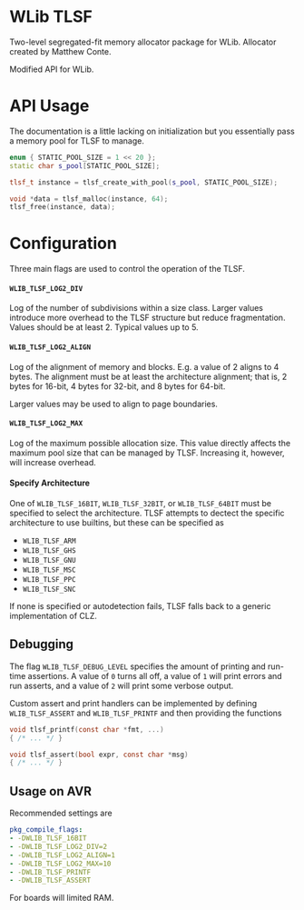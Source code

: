 # WLib TLSF

Two-level segregated-fit memory allocator package for WLib. Allocator created by Matthew Conte.

Modified API for WLib.

# API Usage

The documentation is a little lacking on initialization but you essentially
pass a memory pool for TLSF to manage.

```c++
enum { STATIC_POOL_SIZE = 1 << 20 };
static char s_pool[STATIC_POOL_SIZE];

tlsf_t instance = tlsf_create_with_pool(s_pool, STATIC_POOL_SIZE);

void *data = tlsf_malloc(instance, 64);
tlsf_free(instance, data);
```

# Configuration
Three main flags are used to control the operation of the TLSF.

#### `WLIB_TLSF_LOG2_DIV`
Log of the number of subdivisions within a size class. Larger values
introduce more overhead to the TLSF structure but reduce fragmentation.
Values should be at least 2. Typical values up to 5.

#### `WLIB_TLSF_LOG2_ALIGN`
Log of the alignment of memory and blocks. E.g. a value of 2 aligns to
4 bytes. The alignment must be at least the architecture alignment;
that is, 2 bytes for 16-bit, 4 bytes for 32-bit, and 8 bytes for 64-bit.

Larger values may be used to align to page boundaries.

#### `WLIB_TLSF_LOG2_MAX`
Log of the maximum possible allocation size. This value directly affects
the maximum pool size that can be managed by TLSF. Increasing it,
however, will increase overhead.

#### Specify Architecture
One of `WLIB_TLSF_16BIT`, `WLIB_TLSF_32BIT`, or `WLIB_TLSF_64BIT` must
be specified to select the architecture. TLSF attempts to dectect the
specific architecture to use builtins, but these can be specified as

- `WLIB_TLSF_ARM`
- `WLIB_TLSF_GHS`
- `WLIB_TLSF_GNU`
- `WLIB_TLSF_MSC`
- `WLIB_TLSF_PPC`
- `WLIB_TLSF_SNC`

If none is specified or autodetection fails, TLSF falls back to a 
generic implementation of CLZ.

## Debugging
The flag `WLIB_TLSF_DEBUG_LEVEL` specifies the amount of printing and
run-time assertions. A value of `0` turns all off, a value of `1` will
print errors and run asserts, and a value of `2` will print some
verbose output.

Custom assert and print handlers can be implemented by defining
`WLIB_TLSF_ASSERT` and `WLIB_TLSF_PRINTF` and then providing the functions

```c
void tlsf_printf(const char *fmt, ...) 
{ /* ... */ }

void tlsf_assert(bool expr, const char *msg)
{ /* ... */ }
```

## Usage on AVR
Recommended settings are

```yaml
pkg_compile_flags:
- -DWLIB_TLSF_16BIT
- -DWLIB_TLSF_LOG2_DIV=2
- -DWLIB_TLSF_LOG2_ALIGN=1
- -DWLIB_TLSF_LOG2_MAX=10
- -DWLIB_TLSF_PRINTF
- -DWLIB_TLSF_ASSERT
```

For boards will limited RAM.
